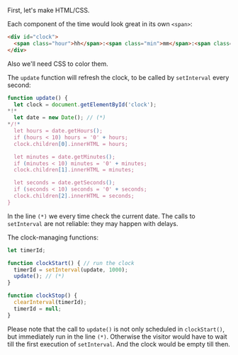 First, let's make HTML/CSS.

Each component of the time would look great in its own `<span>`:

```html
<div id="clock">
  <span class="hour">hh</span>:<span class="min">mm</span>:<span class="sec">ss</span>
</div>
```

Also we'll need CSS to color them.

The `update` function will refresh the clock, to be called by `setInterval` every second:

```js
function update() {
  let clock = document.getElementById('clock');
*!*
  let date = new Date(); // (*)
*/!*
  let hours = date.getHours();
  if (hours < 10) hours = '0' + hours;
  clock.children[0].innerHTML = hours;

  let minutes = date.getMinutes();
  if (minutes < 10) minutes = '0' + minutes;
  clock.children[1].innerHTML = minutes;

  let seconds = date.getSeconds();
  if (seconds < 10) seconds = '0' + seconds;
  clock.children[2].innerHTML = seconds;
}
```

In the line `(*)` we every time check the current date. The calls to `setInterval` are not reliable: they may happen with delays.

The clock-managing functions:

```js
let timerId;

function clockStart() { // run the clock
  timerId = setInterval(update, 1000);
  update(); // (*)
}

function clockStop() {
  clearInterval(timerId);
  timerId = null;
}
```

Please note that the call to `update()` is not only scheduled in `clockStart()`, but immediately run in the line `(*)`. Otherwise the visitor would have to wait till the first execution of `setInterval`. And the clock would be empty till then.
